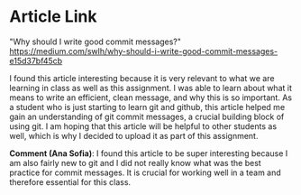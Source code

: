 # Article Link
"Why should I write good commit messages?"
https://medium.com/swlh/why-should-i-write-good-commit-messages-e15d37bf45cb

I found this article interesting because it is very relevant to what we are learning in class as well as this assignment. I was able to learn about what it means to write an efficient, clean message, and why this is so important. As a student who is just starting to learn git and github, this article helped me gain an understanding of git commit messages, a crucial building block of using git. I am hoping that this article will be helpful to other students as well, which is why I decided to upload it as part of this assignment. 

**Comment (Ana Sofia)**: I found this article to be super interesting because I am also fairly new to git and I did not really know what was the best practice for commit messages. It is crucial for working well in a team and therefore essential for this class. 